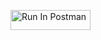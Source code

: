 [<img src="https://run.pstmn.io/button.svg" alt="Run In Postman" style="width: 128px; height: 32px;">](https://app.getpostman.com/run-collection/31978243-f6393903-519a-4817-bb16-08e4106d23ac?action=collection%2Ffork&source=rip_markdown&collection-url=entityId%3D31978243-f6393903-519a-4817-bb16-08e4106d23ac%26entityType%3Dcollection%26workspaceId%3D6d9693a7-1da6-44b4-ad8c-5e5ec73117dc)